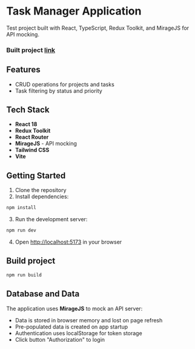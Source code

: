 # Task Manager Application
Test project built with React, TypeScript, Redux Toolkit, and MirageJS for API mocking.

### Built project [link](https://andrew-demydenko.github.io/Task-Manager-Application/)

## Features

- CRUD operations for projects and tasks
- Task filtering by status and priority

## Tech Stack

- **React 18**
- **Redux Toolkit**
- **React Router**
- **MirageJS** - API mocking
- **Tailwind CSS**
- **Vite**

## Getting Started

1. Clone the repository
2. Install dependencies:
```bash
npm install
```
3. Run the development server:
```bash
npm run dev
```
4. Open [http://localhost:5173](http://localhost:5173) in your browser

## Build project
```bash
npm run build
```

## Database and Data

The application uses **MirageJS** to mock an API server:

- Data is stored in browser memory and lost on page refresh
- Pre-populated data is created on app startup
- Authentication uses localStorage for token storage
- Click button "Authorization" to login

